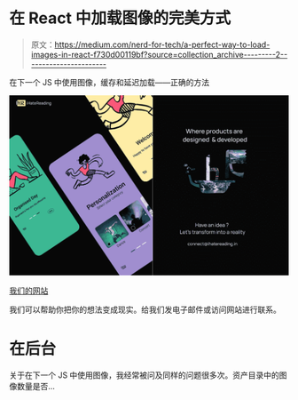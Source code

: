 # 在 React 中加载图像的完美方式

> 原文：<https://medium.com/nerd-for-tech/a-perfect-way-to-load-images-in-react-f730d00119bf?source=collection_archive---------2----------------------->

在下一个 JS 中使用图像，缓存和延迟加载——正确的方法

![](img/7204979985d527414aa26ee0814cbab4.png)

[我们的网站](http://ihatereading.in)

我们可以帮助你把你的想法变成现实。给我们发电子邮件或访问网站进行联系。

# 在后台

关于在下一个 JS 中使用图像，我经常被问及同样的问题很多次。资产目录中的图像数量是否…